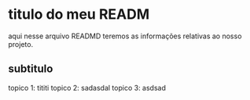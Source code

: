 # titulo do meu READM
aqui nesse arquivo READMD teremos as informações  relativas  ao nosso projeto.

## subtitulo 
topico 1: tititi
topico 2: sadasdal
topico 3: asdsad

 